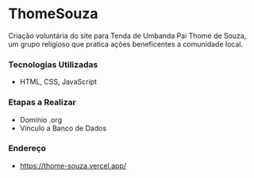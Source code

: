 # ThomeSouza

 Criação voluntária do site para Tenda de Umbanda Pai Thomé de Souza, um grupo religioso que pratica ações beneficentes a comunidade local.

### Tecnologias Utilizadas
- HTML, CSS, JavaScript

### Etapas a Realizar
- Domínio .org
- Vínculo a Banco de Dados

### Endereço
- https://thome-souza.vercel.app/
